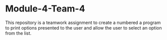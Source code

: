 # Module-4-Team-4
This repository is a teamwork assignment to create a numbered a program to print options presented to the user and allow the user to select an option from the list.

